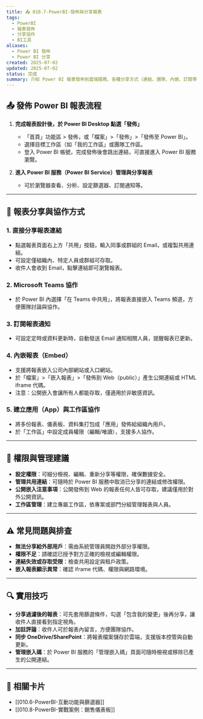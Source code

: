```yaml
---
title: 📤 010.7-PowerBI-發佈與分享報表
tags:
  - PowerBI
  - 報表發佈
  - 分享協作
  - BI工具
aliases:
  - Power BI 發佈
  - Power BI 分享
created: 2025-07-02
updated: 2025-07-02
status: 完成
summary: 介紹 Power BI 報表發佈到雲端服務、各種分享方式（連結、團隊、內嵌、訂閱等）與權限管理，協助實現數據協作與安全分享。
---
```


## 📤 發佈 Power BI 報表流程

1. **完成報表設計後，於 Power BI Desktop 點選「發佈」**
   - 「首頁」功能區 > 發佈，或「檔案」>「發佈」>「發佈至 Power BI」。
   - 選擇目標工作區（如「我的工作區」或團隊工作區。
   - 登入 Power BI 帳號，完成發佈後會跳出連結，可直接進入 Power BI 服務瀏覽。

2. **進入 Power BI 服務（Power BI Service）管理與分享報表**
   - 可於瀏覽器查看、分析、設定篩選器、訂閱通知等。

---
## 🤝 報表分享與協作方式

### 1. **直接分享報表連結**
- 點選報表頁面右上方「共用」按鈕，輸入同事或群組的 Email，或複製共用連結。
- 可設定僅組織內、特定人員或群組可存取。
- 收件人會收到 Email，點擊連結即可瀏覽報表。

### 2. **Microsoft Teams 協作**
- 於 Power BI 內選擇「在 Teams 中共用」，將報表直接嵌入 Teams 頻道，方便團隊討論與協作。

### 3. **訂閱報表通知**
- 可設定定時或資料更新時，自動發送 Email 通知相關人員，提醒報表已更新。

### 4. **內嵌報表（Embed）**
- 支援將報表嵌入公司內部網站或入口網站。
- 於「檔案」>「嵌入報表」>「發佈到 Web（public）」產生公開連結或 HTML iframe 代碼。
- 注意：公開嵌入會讓所有人都能存取，僅適用於非敏感資訊。

### 5. **建立應用（App）與工作區協作**
- 將多份報表、儀表板、資料集打包成「應用」發佈給組織內用戶。
- 於「工作區」中設定成員權限（編輯/唯讀），支援多人協作。

---
## 🔑 權限與管理建議

- **設定權限**：可細分檢視、編輯、重新分享等權限，確保數據安全。
- **管理共用連結**：可隨時於 Power BI 服務中取消已分享的連結或修改權限。
- **公開嵌入注意事項**：公開發佈到 Web 的報表任何人皆可存取，建議僅用於對外公開資訊。
- **工作區管理**：建立專屬工作區，依專案或部門分組管理報表與人員。

---
## ⚠️ 常見問題與排查

- **無法分享給外部用戶**：需由系統管理員開啟外部分享權限。
- **權限不足**：請確認已授予對方正確的檢視或編輯權限。
- **連結失效或存取受限**：檢查共用設定與租戶政策。
- **嵌入報表顯示異常**：確認 iframe 代碼、權限與網路環境。

---
## 🔍 實用技巧

- **分享過濾後的報表**：可先套用篩選條件，勾選「包含我的變更」後再分享，讓收件人直接看到指定視角。
- **加註評論**：收件人可於報表內留言，方便團隊協作。
- **同步 OneDrive/SharePoint**：將報表檔案儲存於雲端，支援版本控管與自動更新。
- **管理嵌入碼**：於 Power BI 服務的「管理嵌入碼」頁面可隨時檢視或移除已產生的公開連結。

---
## 🔗 相關卡片

- [[010.6-PowerBI-互動功能與篩選器]]
- [[010.8-PowerBI-實戰案例：銷售儀表板]]
